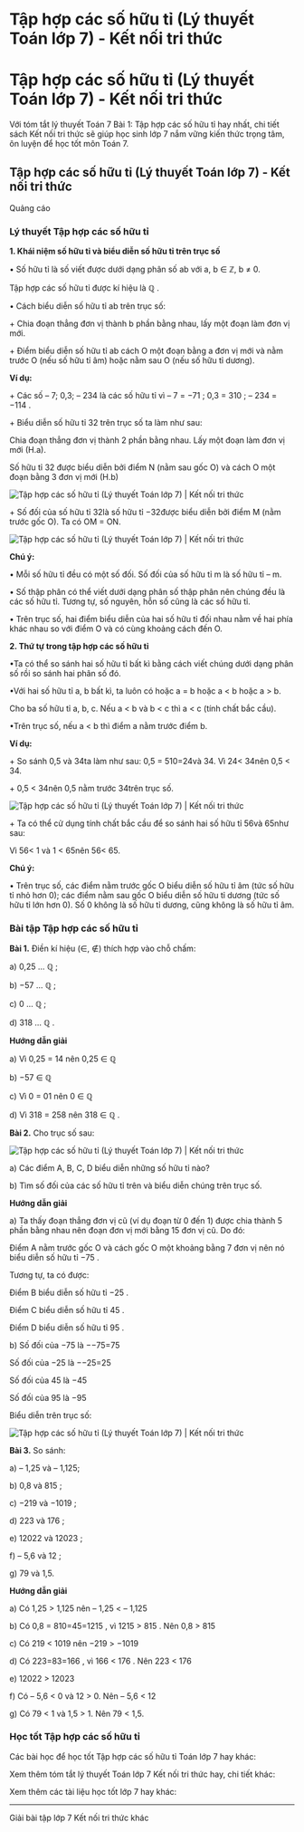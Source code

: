 # Tập hợp các số hữu tỉ (Lý thuyết Toán lớp 7) - Kết nối tri thức

# Tập hợp các số hữu tỉ (Lý thuyết Toán lớp 7) - Kết nối tri thức

Với tóm tắt lý thuyết Toán 7 Bài 1: Tập hợp các số hữu tỉ hay nhất, chi tiết sách Kết nối tri thức sẽ giúp học sinh lớp 7 nắm vững kiến thức trọng tâm, ôn luyện để học tốt môn Toán 7.

## Tập hợp các số hữu tỉ (Lý thuyết Toán lớp 7) - Kết nối tri thức

Quảng cáo

### **Lý thuyết Tập hợp các số hữu tỉ**

**1\. Khái niệm số hữu tỉ và biểu diễn số hữu tỉ trên trục số**

• Số hữu tỉ là số viết được dưới dạng phân số ab với a, b ∈ ℤ, b ≠ 0. 

Tập hợp các số hữu tỉ được kí hiệu là ℚ .

• Cách biểu diễn số hữu tỉ ab trên trục số:

\+ Chia đoạn thẳng đơn vị thành b phần bằng nhau, lấy một đoạn làm đơn vị mới.

\+ Điểm biểu diễn số hữu tỉ ab cách O một đoạn bằng a đơn vị mới và nằm trước O (nếu số hữu tỉ âm) hoặc nằm sau O (nếu số hữu tỉ dương).

**Ví dụ:**

\+ Các số – 7; 0,3; – 234 là các số hữu tỉ vì – 7 = −71 ; 0,3 = 310 ; – 234 = −114 .

\+ Biểu diễn số hữu tỉ 32 trên trục số ta làm như sau:

Chia đoạn thẳng đơn vị thành 2 phần bằng nhau. Lấy một đoạn làm đơn vị mới (H.a).

Số hữu tỉ 32 được biểu diễn bởi điểm N (nằm sau gốc O) và cách O một đoạn bằng 3 đơn vị mới (H.b)

![Tập hợp các số hữu tỉ \(Lý thuyết Toán lớp 7\) | Kết nối tri thức](https://vietjack.com/toan-7-kn/images/ly-thuyet-bai-1-tap-hop-cac-so-huu-ti-2.png)

\+ Số đối của số hữu tỉ 32là số hữu tỉ −32được biểu diễn bởi điểm M (nằm trước gốc O). Ta có OM = ON.

![Tập hợp các số hữu tỉ \(Lý thuyết Toán lớp 7\) | Kết nối tri thức](https://vietjack.com/toan-7-kn/images/ly-thuyet-bai-1-tap-hop-cac-so-huu-ti-3.png)

**Chú ý:**

• Mỗi số hữu tỉ đều có một số đối. Số đối của số hữu tỉ m là số hữu tỉ – m.

• Số thập phân có thể viết dưới dạng phân số thập phân nên chúng đều là các số hữu tỉ. Tương tự, số nguyên, hỗn số cũng là các số hữu tỉ.

• Trên trục số, hai điểm biểu diễn của hai số hữu tỉ đối nhau nằm về hai phía khác nhau so với điểm O và có cùng khoảng cách đến O.

**2\. Thứ tự trong tập hợp các số hữu tỉ**

•Ta có thể so sánh hai số hữu tỉ bất kì bằng cách viết chúng dưới dạng phân số rồi so sánh hai phân số đó.

•Với hai số hữu tỉ a, b bất kì, ta luôn có hoặc a = b hoặc a < b hoặc a > b. 

Cho ba số hữu tỉ a, b, c. Nếu a < b và b < c thì a < c (tính chất bắc cầu).

•Trên trục số, nếu a < b thì điểm a nằm trước điểm b.

**Ví dụ:**

\+ So sánh 0,5 và 34ta làm như sau: 0,5 = 510=24và 34. Vì 24< 34nên 0,5 < 34.

\+ 0,5 < 34nên 0,5 nằm trước 34trên trục số.

![Tập hợp các số hữu tỉ \(Lý thuyết Toán lớp 7\) | Kết nối tri thức](https://vietjack.com/toan-7-kn/images/ly-thuyet-bai-1-tap-hop-cac-so-huu-ti-4.png)

\+ Ta có thể cử dụng tính chất bắc cầu để so sánh hai số hữu tỉ 56và 65như sau: 

Vì 56< 1 và 1 < 65nên 56< 65.

**Chú ý:**

• Trên trục số, các điểm nằm trước gốc O biểu diễn số hữu tỉ âm (tức số hữu tỉ nhỏ hơn 0); các điểm nằm sau gốc O biểu diễn số hữu tỉ dương (tức số hữu tỉ lớn hơn 0). Số 0 không là số hữu tỉ dương, cũng không là số hữu tỉ âm.

### **Bài tập Tập hợp các số hữu tỉ**

**Bài 1.** Điền kí hiệu (∈, ∉) thích hợp vào chỗ chấm:

a) 0,25 … ℚ ;

b) −57 … ℚ ;

c) 0 … ℚ ;

d) 318 … ℚ .

**Hướng dẫn giải**

a) Vì 0,25 = 14 nên 0,25 ∈ ℚ

b) −57 ∈ ℚ

c) Vì 0 = 01 nên 0 ∈ ℚ

d) Vì 318 = 258 nên 318 ∈ ℚ .

**Bài 2.** Cho trục số sau:

![Tập hợp các số hữu tỉ \(Lý thuyết Toán lớp 7\) | Kết nối tri thức](https://vietjack.com/toan-7-kn/images/ly-thuyet-bai-1-tap-hop-cac-so-huu-ti.png)

a) Các điểm A, B, C, D biểu diễn những số hữu tỉ nào?

b) Tìm số đối của các số hữu tỉ trên và biểu diễn chúng trên trục số.

**Hướng dẫn giải**

a) Ta thấy đoạn thẳng đơn vị cũ (ví dụ đoạn từ 0 đến 1) được chia thành 5 phần bằng nhau nên đoạn đơn vị mới bằng 15 đơn vị cũ. Do đó:

Điểm A nằm trước gốc O và cách gốc O một khoảng bằng 7 đơn vị nên nó biểu diễn số hữu tỉ −75 .

Tương tự, ta có được: 

Điểm B biểu diễn số hữu tỉ −25 .

Điểm C biểu diễn số hữu tỉ 45 .

Điểm D biểu diễn số hữu tỉ 95 .

b) Số đối của −75 là −−75=75

Số đối của −25 là −−25=25

Số đối của 45 là −45

Số đối của 95 là −95

Biểu diễn trên trục số:

![Tập hợp các số hữu tỉ \(Lý thuyết Toán lớp 7\) | Kết nối tri thức](https://vietjack.com/toan-7-kn/images/ly-thuyet-bai-1-tap-hop-cac-so-huu-ti-1.png)

**Bài 3.** So sánh:

a) – 1,25 và – 1,125;

b) 0,8 và 815 ;

c) −219 và −1019 ;

d) 223 và 176 ;

e) 12022 và 12023 ;

f) – 5,6 và 12 ;

g) 79 và 1,5.

**Hướng dẫn giải**

a) Có 1,25 > 1,125 nên – 1,25 < – 1,125

b) Có 0,8 = 810=45=1215 , vì 1215 > 815 . Nên 0,8 > 815

c) Có 219 < 1019 nên −219 > −1019

d) Có 223=83=166 , vì 166 < 176 . Nên 223 < 176

e) 12022 > 12023

f) Có – 5,6 < 0 và 12 > 0\. Nên – 5,6 < 12

g) Có 79 < 1 và 1,5 > 1\. Nên 79 < 1,5.

### **Học tốt Tập hợp các số hữu tỉ**

Các bài học để học tốt Tập hợp các số hữu tỉ Toán lớp 7 hay khác:

Xem thêm tóm tắt lý thuyết Toán lớp 7 Kết nối tri thức hay, chi tiết khác:

Xem thêm các tài liệu học tốt lớp 7 hay khác:

* * *

Giải bài tập lớp 7 Kết nối tri thức khác
